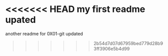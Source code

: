 <<<<<<< HEAD
my first readme
upated
=======
another readme for 0X01-git
updated
>>>>>>> 2b54d7d07d67959bed779d28b93ff3906e5b4d99
